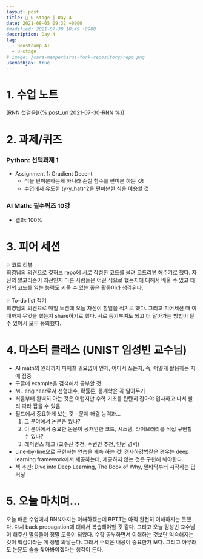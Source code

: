 ```yaml
---
layout: post
title: 📔 U-stage | Day 4
date: 2021-08-05 09:32 +0900
#modified: 2021-07-30 18:49 +0900
description: Day 4
tag:
  - Boostcamp AI
  - U-stage
# image: /cara-memperbarui-fork-repository/repo.png
usemathjax: true
---
```


# 1. 수업 노트

[RNN 첫걸음]({% post_url 2021-07-30-RNN %})

# 2. 과제/퀴즈

### Python: 선택과제 1

* Assignment 1: Gradient Decent
    * 식을 편미분하는게 하니라 손실 함수를 편미분 하는 것!
    * 수업에서 유도한 (y-y_hat)^2을 편미분한 식을 이용할 것

### AI Math: 필수퀴즈 10강
* 결과: 100%

# 3. 피어 세션

💡 코드 리뷰<br>
희영님의 의견으로 깃허브 repo에 서로 작성한 코드를 올려 코드리뷰 해주기로 했다. 자신의 알고리즘이 최선인지 다른 사람들은 어떤 식으로 했는지에 대해서 배울 수 있고 타인의 코드를 읽는 능력도 키울 수 있는 좋은 활동이라 생각된다.

💡 To-do list 적기<br>
희영님의 의견으로 매일 노션에 오늘 자신이 할일을 적기로 했다. 그리고 피어세션 때 이때까지 무엇을 했는지 share하기로 했다. 서로 동기부여도 되고 더 알아가는 방법이 될 수 있어서 모두 동의했다.

# 4. 마스터 클래스 (UNIST 임성빈 교수님)

* AI math의 원리까지 파헤칠 필요없이 언제, 어디서 쓰는지, 즉, 어떻게 활용하는 지에 집중
* 구글에 example을 검색해서 공부할 것
* ML engineer로서 선형대수, 확률론, 통계학은 꼭 알아두기
* 처음부터 완벽히 아는 것은 어렵지만 수학 기초를 탄탄히 잡아야 입사하고 나서 빨리 따라 잡을 수 있음
* 필드에서 중요하게 보는 것 - 문제 해결 능력과...
    1. 그 분야에서 논문은 썼나?
    2. 이 분야에서 중요한 논문이 공개안한 코드, 시스템, 라이브러리를 직접 구현할 수 있나?
    3. 레퍼런스 체크 (교수진 추천, 주변인 추천, 인턴 경력)
* Line-by-line으로 구현하는 연습을 계속 하는 것!
경사하강법같은 경우는 deep learning framework에서 제공하는데, 제공하지 않는 것은 구현해 봐야한다.
* 책 추천: Dive into Deep Learning, The Book of Why, 밑바닥부터 시작하는 딥러닝

# 5. 오늘 마치며...

오늘 배운 수업에서 RNN까지는 이해하겠는데 BPTT는 아직 완전히 이해하지는 못했다. 다시 back propagation에 대해서 복습해야할 것 같다. 그리고 오늘 임성빈 교수님이 해주신 말씀들이 정말 도움이 되었다. 수학 공부하면서 이해하는 것보단 익숙해지는 것이 핵심이라는 게 정말 와닿는다. 그래서 수학은 내공이 중요한가 보다. 그리고 아무래도 논문도 슬슬 찾아봐야겠다는 생각이 든다.